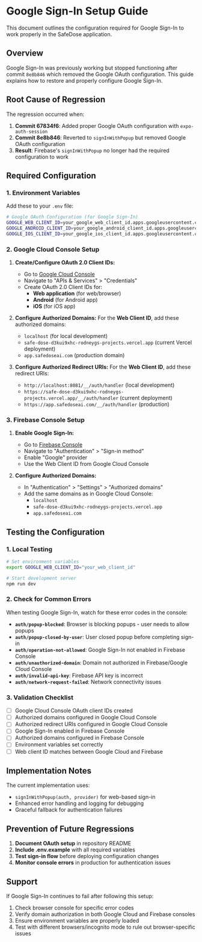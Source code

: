 # Google Sign-In Setup Guide

This document outlines the configuration required for Google Sign-In to work properly in the SafeDose application.

## Overview

Google Sign-In was previously working but stopped functioning after commit `8e8b846` which removed the Google OAuth configuration. This guide explains how to restore and properly configure Google Sign-In.

## Root Cause of Regression

The regression occurred when:
1. **Commit 67834f6**: Added proper Google OAuth configuration with `expo-auth-session`
2. **Commit 8e8b846**: Reverted to `signInWithPopup` but removed Google OAuth configuration
3. **Result**: Firebase's `signInWithPopup` no longer had the required configuration to work

## Required Configuration

### 1. Environment Variables

Add these to your `.env` file:

```bash
# Google OAuth Configuration (for Google Sign-In)
GOOGLE_WEB_CLIENT_ID=your_google_web_client_id.apps.googleusercontent.com
GOOGLE_ANDROID_CLIENT_ID=your_google_android_client_id.apps.googleusercontent.com
GOOGLE_IOS_CLIENT_ID=your_google_ios_client_id.apps.googleusercontent.com
```

### 2. Google Cloud Console Setup

1. **Create/Configure OAuth 2.0 Client IDs:**
   - Go to [Google Cloud Console](https://console.cloud.google.com/)
   - Navigate to "APIs & Services" > "Credentials"
   - Create OAuth 2.0 Client IDs for:
     - **Web application** (for web/browser)
     - **Android** (for Android app)
     - **iOS** (for iOS app)

2. **Configure Authorized Domains:**
   For the **Web Client ID**, add these authorized domains:
   - `localhost` (for local development)
   - `safe-dose-d3kui9xhc-rodneygs-projects.vercel.app` (current Vercel deployment)
   - `app.safedoseai.com` (production domain)

3. **Configure Authorized Redirect URIs:**
   For the **Web Client ID**, add these redirect URIs:
   - `http://localhost:8081/__/auth/handler` (local development)
   - `https://safe-dose-d3kui9xhc-rodneygs-projects.vercel.app/__/auth/handler` (current deployment)
   - `https://app.safedoseai.com/__/auth/handler` (production)

### 3. Firebase Console Setup

1. **Enable Google Sign-In:**
   - Go to [Firebase Console](https://console.firebase.google.com/)
   - Navigate to "Authentication" > "Sign-in method"
   - Enable "Google" provider
   - Use the Web Client ID from Google Cloud Console

2. **Configure Authorized Domains:**
   - In "Authentication" > "Settings" > "Authorized domains"
   - Add the same domains as in Google Cloud Console:
     - `localhost`
     - `safe-dose-d3kui9xhc-rodneygs-projects.vercel.app`
     - `app.safedoseai.com`

## Testing the Configuration

### 1. Local Testing
```bash
# Set environment variables
export GOOGLE_WEB_CLIENT_ID="your_web_client_id"

# Start development server
npm run dev
```

### 2. Check for Common Errors

When testing Google Sign-In, watch for these error codes in the console:

- **`auth/popup-blocked`**: Browser is blocking popups - user needs to allow popups
- **`auth/popup-closed-by-user`**: User closed popup before completing sign-in
- **`auth/operation-not-allowed`**: Google Sign-In not enabled in Firebase Console
- **`auth/unauthorized-domain`**: Domain not authorized in Firebase/Google Cloud Console
- **`auth/invalid-api-key`**: Firebase API key is incorrect
- **`auth/network-request-failed`**: Network connectivity issues

### 3. Validation Checklist

- [ ] Google Cloud Console OAuth client IDs created
- [ ] Authorized domains configured in Google Cloud Console
- [ ] Authorized redirect URIs configured in Google Cloud Console
- [ ] Google Sign-In enabled in Firebase Console
- [ ] Authorized domains configured in Firebase Console
- [ ] Environment variables set correctly
- [ ] Web client ID matches between Google Cloud and Firebase

## Implementation Notes

The current implementation uses:
- `signInWithPopup(auth, provider)` for web-based sign-in
- Enhanced error handling and logging for debugging
- Graceful fallback for authentication failures

## Prevention of Future Regressions

1. **Document OAuth setup** in repository README
2. **Include .env.example** with all required variables
3. **Test sign-in flow** before deploying configuration changes
4. **Monitor console errors** in production for authentication issues

## Support

If Google Sign-In continues to fail after following this setup:
1. Check browser console for specific error codes
2. Verify domain authorization in both Google Cloud and Firebase consoles
3. Ensure environment variables are properly loaded
4. Test with different browsers/incognito mode to rule out browser-specific issues